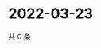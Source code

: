 # 2022-03-23

共 0 条

<!-- BEGIN WEIBO -->
<!-- 最后更新时间 Wed Mar 23 2022 16:15:58 GMT+0800 (China Standard Time) -->

<!-- END WEIBO -->

